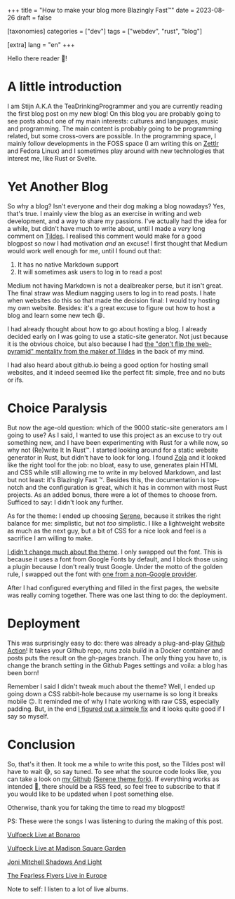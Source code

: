 +++
title = "How to make your blog more Blazingly Fast™"
date = 2023-08-26
draft = false

[taxonomies]
categories = ["dev"]
tags = ["webdev", "rust", "blog"]

[extra]
lang = "en"
+++

Hello there reader :wave:!

# A little introduction
I am Stijn A.K.A the TeaDrinkingProgrammer and you are currently reading the first blog post on my new blog! On this blog you are probably going to see posts about one of my main interests: cultures and languages, music and programming. The main content is probably going to be programming related, but some cross-overs are possible. In the programming space, I mainly follow developments in the FOSS space (I am writing this on [Zettlr](https://www.zettlr.com/) and Fedora Linux) and I sometimes play around with new technologies that interest me, like Rust or Svelte.

# Yet Another Blog
So why a blog? Isn't everyone and their dog making a blog nowadays? Yes, that's true. I mainly view the blog as an exercise in writing and web development, and a way to share my passions. I've actually had the idea for a while, but didn't have much to write about, until I made a _very_ long comment on [Tildes](https://tildes.net). I realised this comment would make for a good blogpost so now I had motivation _and_ an excuse!  I first thought that Medium would work well enough for me, until I found out that:
1. It has no native Markdown support
2. It will sometimes ask users to log in to read a post

Medium not having Markdown is not a dealbreaker perse, but it isn't great. The final straw was Medium nagging users to log in to read posts. I hate when websites do this so that made the decision final: I would try hosting my own website. Besides: it's a great excuse to figure out how to host a blog and learn some new tech :smile:.

I had already thought about how to go about hosting a blog. I already decided early on I was going to use a static-site generator. Not just because it is the obvious choice, but also because I had [the "don't flip the web-pyramid" mentality from the maker of Tildes](https://docs.tildes.net/philosophy/site-implementation#use-modern-versions-of-simple-reliable-boring-technology) in the back of my mind.

I had also heard about github.io being a good option for hosting small websites, and it indeed seemed like the perfect fit: simple, free and no buts or ifs.

# Choice Paralysis
But now the age-old question: which of the 9000 static-site generators am I going to use? As I said, I wanted to use this project as an excuse to try out something new, and I have been experimenting with Rust for a while now, so why not (Re)write It In Rust:tm:. I started looking around for a static website generator in Rust, but didn't have to look for long. I found [Zola](https://www.getzola.org/) and it looked like the right tool for the job: no bloat, easy to use, generates plain HTML and CSS while still allowing me to write in my beloved Markdown, and last but not least: it's Blazingly Fast :tm:. Besides this, the documentation is top-notch and the configuration is great, which it has in common with most Rust projects. As an added bonus, there were a lot of themes to choose from. Sufficed to say: I didn't look any further.

As for the theme: I ended up choosing [Serene](https://github.com/isunjn/serene), because it strikes the right balance for me: simplistic, but not _too_ simplistic. I like a lightweight website as much as the next guy, but a bit of CSS for a nice look and feel is a sacrifice I am willing to make.

[I didn't change much about the theme](https://github.com/TeaDrinkingProgrammer/serene). I only swapped out the font. This is because it uses a font from Google Fonts by default, and I block those using a plugin because I don't really trust Google. Under the motto of the golden rule, I swapped out the font with [one from a non-Google provider](https://brick.im/fonts/lato/).

After I had configured everything and filled in the first pages, the website was really coming together. There was one last thing to do: the deployment.
# Deployment
This was surprisingly easy to do: there was already a plug-and-play [Github Action](https://www.getzola.org/documentation/deployment/github-pages/)! It takes your Github repo, runs zola build in a Docker container and posts puts the result on the gh-pages branch. The only thing you have to, is change the branch setting in the Github Pages settings and voila: a blog has been born!

Remember I said I didn't tweak much about the theme? Well, I ended up going down a CSS rabbit-hole because my username is so long it breaks mobile :neutral_face:. It reminded me of why I hate working with raw CSS, especially padding. But, in the end [I figured out a simple fix](https://github.com/TeaDrinkingProgrammer/serene) and it looks quite good if I say so myself.

# Conclusion
So, that's it then. It took me a while to write this post, so the Tildes post will have to wait :sweat_smile:, so say tuned. To see what the source code looks like, you can take a look on [my Github](https://github.com/TeaDrinkingProgrammer/TeaDrinkingProgrammer.github.io) [(Serene theme fork)](https://github.com/TeaDrinkingProgrammer/serene). If everything works as intended :crossed_fingers:, there should be a RSS feed, so feel free to subscribe to that if you would like to be updated when I post something else.

Otherwise, thank you for taking the time to read my blogpost!


PS: These were the songs I was listening to during the making of this post.

[Vulfpeck Live at Bonaroo](https://youtu.be/z1bgqUlMerI?si=X8Ak-H51KLgPXewI)

[Vulfpeck Live at Madison Square Garden](https://www.youtube.com/watch?v=rv4wf7bzfFE)

[Joni Mitchell Shadows And Light](https://www.youtube.com/watch?v=mWyfkFogGeU&list=OLAK5uy_k0IjOTynmaZNR9SldIRbJ5pdE8Y9ciD8k)

[The Fearless Flyers Live in Europe](https://www.youtube.com/watch?v=3iIW9_rkJww)

Note to self: I listen to a lot of live albums.